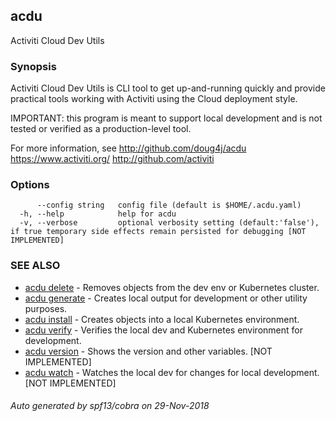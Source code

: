 ## acdu

Activiti Cloud Dev Utils

### Synopsis


Activiti Cloud Dev Utils is CLI tool to get up-and-running quickly 
and provide practical tools working with Activiti using the Cloud 
deployment style. 

IMPORTANT: this program is meant to support local development and
is not tested or verified as a production-level tool.

For more information, see 
http://github.com/doug4j/acdu
https://www.activiti.org/
http://github.com/activiti

### Options

```
      --config string   config file (default is $HOME/.acdu.yaml)
  -h, --help            help for acdu
  -v, --verbose         optional verbosity setting (default:'false'), if true temporary side effects remain persisted for debugging [NOT IMPLEMENTED]
```

### SEE ALSO

* [acdu delete](acdu_delete.md)	 - Removes objects from the dev env or Kubernetes cluster.
* [acdu generate](acdu_generate.md)	 - Creates local output for development or other utility purposes.
* [acdu install](acdu_install.md)	 - Creates objects into a local Kubernetes environment.
* [acdu verify](acdu_verify.md)	 - Verifies the local dev and Kubernetes environment for development.
* [acdu version](acdu_version.md)	 - Shows the version and other variables. [NOT IMPLEMENTED]
* [acdu watch](acdu_watch.md)	 - Watches the local dev for changes for local development. [NOT IMPLEMENTED]

###### Auto generated by spf13/cobra on 29-Nov-2018
